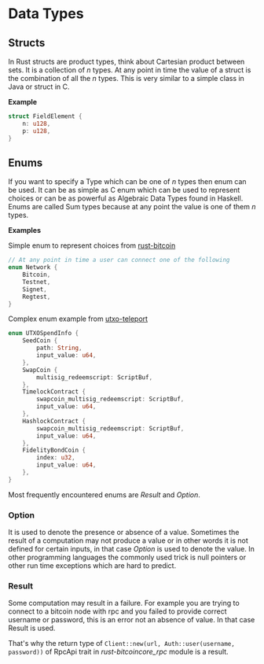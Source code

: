 # Data Types

## Structs

In Rust structs are product types, think about Cartesian product between sets.
It is a collection of *n* types. At any point in time the value of a struct is the
combination of all the *n* types.
This is very similar to a simple class in Java or struct in C.

**Example**

```rust
struct FieldElement {
    n: u128,
    p: u128,
}
```

## Enums

If you want to specify a Type which can be one of *n* types then enum can be used.
It can be as simple as C enum which can be used to represent choices or can be as powerful as
Algebraic Data Types found in Haskell.
Enums are called Sum types because at any point the value is one of them *n* types.

**Examples**

Simple enum to represent choices from [rust-bitcoin](https://docs.rs/bitcoin/latest/bitcoin/network/enum.Network.html)
```rust
// At any point in time a user can connect one of the following
enum Network {
    Bitcoin,
    Testnet,
    Signet,
    Regtest,
}
```

Complex enum example from [utxo-teleport](https://github.com/utxo-teleport/teleport-transactions/blob/master/src/wallet/api.rs)

```rust
enum UTXOSpendInfo {
    SeedCoin {
        path: String,
        input_value: u64,
    },
    SwapCoin {
        multisig_redeemscript: ScriptBuf,
    },
    TimelockContract {
        swapcoin_multisig_redeemscript: ScriptBuf,
        input_value: u64,
    },
    HashlockContract {
        swapcoin_multisig_redeemscript: ScriptBuf,
        input_value: u64,
    },
    FidelityBondCoin {
        index: u32,
        input_value: u64,
    },
}
```

Most frequently encountered enums are *Result* and *Option*.

### Option

It is used to denote the presence or absence of a value. Sometimes the result of
a computation may not produce a value or in other words it is not defined for certain
inputs, in that case *Option* is used to denote the value. In other programming languages
the commonly used trick is null pointers or other run time exceptions which are hard
to predict.

### Result

Some computation may result in a failure. For example you are trying to connect to a bitcoin
node with rpc and you failed to provide correct username or password, this is an error not
an absence of value. In that case Result is used.

That's why the return type of ```Client::new(url, Auth::user(username, password))``` of RpcApi trait
in *rust-bitcoincore_rpc* module is a result.

